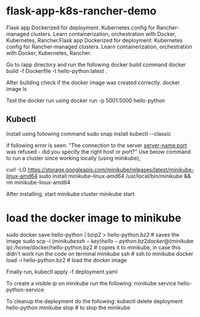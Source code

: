 # flask-app-k8s-rancher-demo
Flask app Dockerized for deployment. Kubernetes config for Rancher-managed clusters. Learn containerization, orchestration with Docker, Kubernetes, Rancher.Flask app Dockerized for deployment. Kubernetes config for Rancher-managed clusters. Learn containerization, orchestration with Docker, Kubernetes, Rancher.


Go to /app directory and run the following docker build command 
docker build -f Dockerfile -t hello-python:latest .

After building check if the docker image was created correctly.
docker image ls

Test the docker run using 
docker run -p 5001:5000 hello-python

## Kubectl 
Install using following command 
sudo snap install kubectl --classic

if following error is seen:
"The connection to the server <server-name:port> was refused - did you specify the right host or port?"
Use below command to run a cluster since working locally (using minikube),

curl -LO https://storage.googleapis.com/minikube/releases/latest/minikube-linux-amd64
sudo install minikube-linux-amd64 /usr/local/bin/minikube && rm minikube-linux-amd64

After installing, start minikube cluster 
minikube start 

# load the docker image to minikube 
sudo docker save hello-python | bzip2 > hello-python.bz2 # saves the image
sudo scp -i $(minikube ssh-key) hello-python.bz2 docker@$(minikube ip):/home/docker/hello-python.bz2 # copies it to minikube, in case this didn't work run the code on terminal
minikube ssh # ssh to minikube
docker load -i hello-python.bz2 # load the docker image


Finally run,
kubectl apply -f deployment.yaml

To create a visible ip on minikube run the following:
minikube service hello-python-service


To cleanup the deployment do the following:
kubectl delete deployment hello-python
minikube stop # to stop the minikube 





